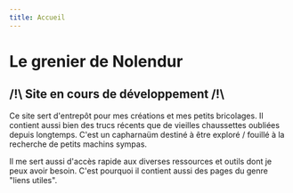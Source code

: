 ```yaml
---
title: Accueil
---
```

# Le grenier de Nolendur

## /!\ Site en cours de développement /!\

Ce site sert d'entrepôt pour mes créations et mes petits bricolages. Il contient aussi bien des trucs récents que de vieilles chaussettes oubliées depuis longtemps. C'est un capharnaüm destiné à être exploré / fouillé à la recherche de petits machins sympas.

Il me sert aussi d'accès rapide aux diverses ressources et outils dont je peux avoir besoin. C'est pourquoi il contient aussi des pages du genre "liens utiles".